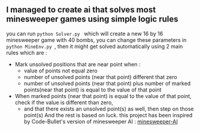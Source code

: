 ## I managed to create ai that solves most minesweeper games using simple logic rules

you can run ```python Solver.py ``` which will create a new 16 by 16 minesweeper game with 40 bombs, you can change these parameters in ```python MineEnv.py ```, then it might get solved automatically using 2 main rules which are :
- Mark unsolved positions that are near point when :
	- value of points not equal zero
	- number of unsolved points (near that point) different that zero
	- number of unsolved points (near that point) plus number of marked points(near that point) is equal to the value of that point
- When marked points (near that point) is equal to the value of that point, check if the value is different than zero, 
	- and that there exists an unsolved point(s) as well, then step on those point(s)
And the rest is based on luck.
this project has been inspired by Code-Bullet's version of minesweeper AI : [minesweeper-AI](https://github.com/Code-Bullet/minesweeper-AI)
